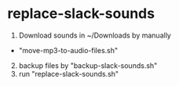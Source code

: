 # replace-slack-sounds

1. Download sounds in ~/Downloads by manually
  - "move-mp3-to-audio-files.sh"
2. backup files by "backup-slack-sounds.sh"
3. run "replace-slack-sounds.sh"
